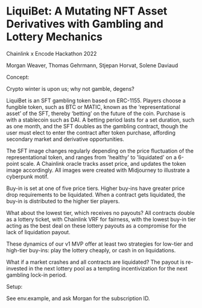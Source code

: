 # LiquiBet: A Mutating NFT Asset Derivatives with Gambling and Lottery Mechanics

Chainlink x Encode Hackathon 2022

Morgan Weaver, Thomas Gehrmann, Stjepan Horvat, Solene Daviaud

Concept:

Crypto winter is upon us; why not gamble, degens? 

LiquiBet is an SFT gambling token based on ERC-1155.  Players choose a fungible token, such as BTC or MATIC, known as the ‘representational asset’ of the SFT, thereby ‘betting’ on the future of the coin.  Purchase is with a stablecoin such as DAI.  A betting period lasts for a set duration, such as one month, and the SFT doubles as the gambling contract, though the user must elect to enter the contract after token purchase, affording secondary market and derivative opportunities.  

The SFT image changes regularly depending on the price fluctuation of the representational token, and ranges from 'healthy' to 'liquidated' on a 6-point scale.  A Chainlink oracle tracks asset price, and updates the token image accordingly. All images were created with Midjourney to illustrate a cyberpunk motif.

Buy-in is set at one of five price tiers.  Higher buy-ins have greater price drop requirements to be liquidated.  When a contract gets liquidated, the buy-in is distributed to the higher tier players. 

What about the lowest tier, which receives no payouts?  All contracts double as a lottery ticket, with Chainlink VRF for fairness, with the lowest buy-in tier acting as the best deal on these lottery payouts as a compromise for the lack of liquidation payout. 

These dynamics of our v1 MVP offer at least two strategies for low-tier and high-tier buy-ins: play the lottery cheaply, or cash in on liquidations. 

What if a market crashes and all contracts are liquidated?  The payout is re-invested in the next lottery pool as a tempting incentivization for the next gambling lock-in period.


Setup:

See env.example, and ask Morgan for the subscription ID.